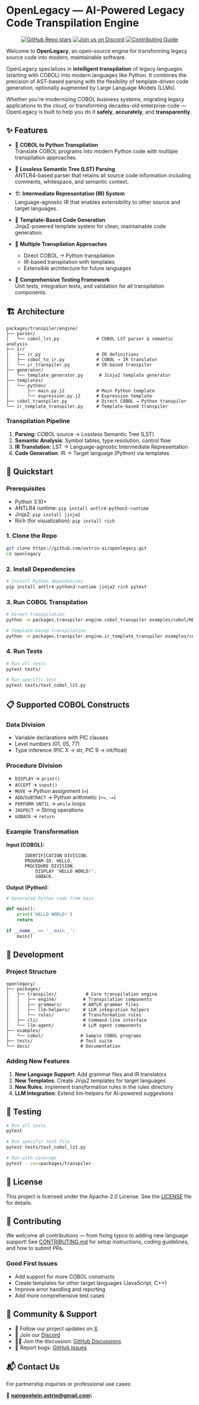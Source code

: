 # OpenLegacy — AI-Powered Legacy Code Transpilation Engine

<div align="center">

<!-- Keep the gap above this line, otherwise they won't render correctly! -->
[![GitHub Repo stars](https://img.shields.io/github/stars/astrio-ai/openlegacy)](https://github.com/astrio-ai/openlegacy) 
[![Join us on Discord](https://img.shields.io/discord/1396038465002405948?logo=discord&logoColor=white&label=discord)](https://discord.gg/2BVwAUzW)
[![Contributing Guide](https://img.shields.io/badge/Contributing-Guide-informational)](https://github.com/openrewrite/.github/blob/main/CONTRIBUTING.md)
</div>

Welcome to **OpenLegacy**, an open-source engine for transforming legacy source code into modern, maintainable software.

OpenLegacy specializes in **intelligent transpilation** of legacy languages (starting with COBOL) into modern languages like Python. It combines the precision of AST-based parsing with the flexibility of template-driven code generation, optionally augmented by Large Language Models (LLMs).

Whether you're modernizing COBOL business systems, migrating legacy applications to the cloud, or transforming decades-old enterprise code — OpenLegacy is built to help you do it **safely**, **accurately**, and **transparently**.

## ✨ Features

* 🔄 **COBOL to Python Transpilation**  
  Translate COBOL programs into modern Python code with multiple transpilation approaches.

* 🧠 **Lossless Semantic Tree (LST) Parsing**  
  ANTLR4-based parser that retains all source code information including comments, whitespace, and semantic context.

* 🏗️ **Intermediate Representation (IR) System**  
  Language-agnostic IR that enables extensibility to other source and target languages.

* 📝 **Template-Based Code Generation**  
  Jinja2-powered template system for clean, maintainable code generation.

* 🎯 **Multiple Transpilation Approaches**  
  - Direct COBOL → Python transpilation
  - IR-based transpilation with templates
  - Extensible architecture for future languages

* 🧪 **Comprehensive Testing Framework**  
  Unit tests, integration tests, and validation for all transpilation components.

## 🏗️ Architecture

```
packages/transpiler/engine/
├── parser/
│   └── cobol_lst.py              # COBOL LST parser & semantic analysis
├── ir/
│   ├── ir.py                     # IR definitions
│   ├── cobol_to_ir.py            # COBOL → IR translator
│   └── ir_transpiler.py          # IR-based transpiler
├── generator/
│   └── template_generator.py      # Jinja2 template generator
├── templates/
│   └── python/
│       ├── main.py.j2            # Main Python template
│       └── expression.py.j2      # Expression template
├── cobol_transpiler.py           # Direct COBOL → Python transpiler
└── ir_template_transpiler.py     # Template-based transpiler
```

### **Transpilation Pipeline**

1. **Parsing**: COBOL source → Lossless Semantic Tree (LST)
2. **Semantic Analysis**: Symbol tables, type resolution, control flow
3. **IR Translation**: LST → Language-agnostic Intermediate Representation
4. **Code Generation**: IR → Target language (Python) via templates

## 🚀 Quickstart

### Prerequisites

- Python 3.10+
- ANTLR4 runtime: `pip install antlr4-python3-runtime`
- Jinja2: `pip install jinja2`
- Rich (for visualization): `pip install rich`

### 1. Clone the Repo

```bash
git clone https://github.com/astrio-ai/openlegacy.git
cd openlegacy
```

### 2. Install Dependencies

```bash
# Install Python dependencies
pip install antlr4-python3-runtime jinja2 rich pytest
```

### 3. Run COBOL Transpilation

```bash
# Direct transpilation
python -m packages.transpiler.engine.cobol_transpiler examples/cobol/HELLO.cobol

# Template-based transpilation
python -m packages.transpiler.engine.ir_template_transpiler examples/cobol/HELLO.cobol
```

### 4. Run Tests

```bash
# Run all tests
pytest tests/

# Run specific test
pytest tests/test_cobol_lst.py
```

## 📋 Supported COBOL Constructs

### **Data Division**
- Variable declarations with PIC clauses
- Level numbers (01, 05, 77)
- Type inference (PIC X → str, PIC 9 → int/float)

### **Procedure Division**
- `DISPLAY` → `print()`
- `ACCEPT` → `input()`
- `MOVE` → Python assignment (`=`)
- `ADD`/`SUBTRACT` → Python arithmetic (`+=`, `-=`)
- `PERFORM UNTIL` → `while` loops
- `INSPECT` → String operations
- `GOBACK` → `return`

### **Example Transformation**

**Input (COBOL):**
```cobol
       IDENTIFICATION DIVISION.
       PROGRAM-ID. HELLO.
       PROCEDURE DIVISION.
           DISPLAY 'HELLO WORLD!'.
           GOBACK.
```

**Output (Python):**
```python
# Generated Python code from main

def main():
    print('HELLO WORLD!')
    return

if __name__ == '__main__':
    main()
```

## 🔧 Development

### **Project Structure**

```
openlegacy/
├── packages/
│   ├── transpiler/           # Core transpilation engine
│   │   ├── engine/          # Transpilation components
│   │   ├── grammars/        # ANTLR grammar files
│   │   ├── llm-helpers/     # LLM integration helpers
│   │   └── rules/           # Transformation rules
│   ├── cli/                 # Command-line interface
│   └── llm-agent/           # LLM agent components
├── examples/
│   └── cobol/              # Sample COBOL programs
├── tests/                  # Test suite
└── docs/                   # Documentation
```

### **Adding New Features**

1. **New Language Support**: Add grammar files and IR translators
2. **New Templates**: Create Jinja2 templates for target languages
3. **New Rules**: Implement transformation rules in the rules directory
4. **LLM Integration**: Extend llm-helpers for AI-powered suggestions

## 🧪 Testing

```bash
# Run all tests
pytest

# Run specific test file
pytest tests/test_cobol_lst.py

# Run with coverage
pytest --cov=packages/transpiler
```

## 📄 License
This project is licensed under the Apache-2.0 License. See the [LICENSE](./LICENSE) file for details.

## 🤝 Contributing
We welcome all contributions — from fixing typos to adding new language support!
See [CONTRIBUTING.md](./CONTRIBUTING.md) for setup instructions, coding guidelines, and how to submit PRs.

### Good First Issues
* Add support for more COBOL constructs
* Create templates for other target languages (JavaScript, C++)
* Improve error handling and reporting
* Add more comprehensive test cases

## 💬 Community & Support
* 📢 Follow our project updates on [X](https://x.com/nolan-lwin)
* 👾 Join our [Discord](https://discord.gg/2BVwAUzW)
* 🧑‍💻 Join the discussion: [GitHub Discussions](https://github.com/astrio-ai/openlegacy/discussions)
* 🧪 Report bugs: [GitHub Issues](https://github.com/astrio-ai/openlegacy/issues)

## 📬 Contact Us
For partnership inquiries or professional use cases:

📧 **[naingoolwin.astrio@gmail.com](mailto:naingoolwin.astrio@gmail.com)**\